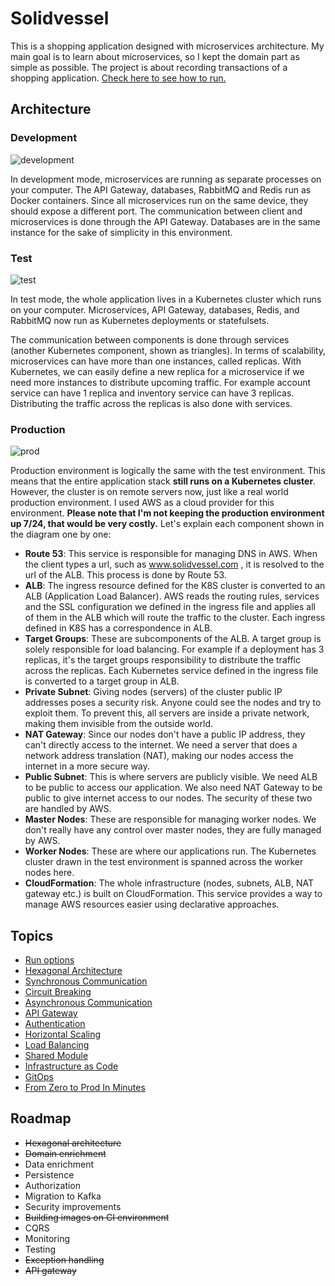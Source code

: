# Solidvessel

This is a shopping application designed with microservices architecture. My main goal is to learn about
microservices, so I kept the domain part as simple as possible. The project is about recording transactions of a shopping application.
<a href=".docs/run-options.md">Check here to see how to run.<a/>

## Architecture
### Development
![development](https://github.com/ahmsay/Solidvessel/assets/22731894/60f62c83-0388-4e3e-8103-b2bca60fd62f)

In development mode, microservices are running as separate processes on your computer. The API Gateway, databases,
RabbitMQ and Redis run
as Docker containers. Since all microservices run on the same device, they should expose a different port. The
communication between client
and microservices is done through the API Gateway. Databases are in the same instance for the sake of simplicity in this
environment.

### Test

![test](https://github.com/ahmsay/Solidvessel/assets/22731894/24dc7b65-b19d-4632-9c26-ec67064f2fc5)

In test mode, the whole application lives in a Kubernetes cluster which runs on your computer. Microservices, API
Gateway, databases, Redis, and RabbitMQ now
run as Kubernetes deployments or statefulsets.

The communication between components is done through services (another Kubernetes
component, shown as triangles). In terms of scalability, microservices can have more than one instances, called
replicas. With Kubernetes, we can easily define
a new replica for a microservice if we need more instances to distribute upcoming traffic. For example account service
can have 1 replica and inventory
service can have 3 replicas. Distributing the traffic across the replicas is also done with services.

### Production

![prod](https://github.com/ahmsay/Solidvessel/assets/22731894/988816f4-df39-4ed5-8a3b-d6acd8a69543)

Production environment is logically the same with the test environment. This means that the entire application stack
<b>still runs on a Kubernetes cluster</b>. However, the cluster is on remote servers now, just like a real world
production environment.
I used AWS as a cloud provider for this environment. <b>Please note that I'm not keeping the production environment up
7/24, that would be very costly.</b>
Let's explain each component shown in the diagram one by one:

- **Route 53**: This service is responsible for managing DNS in AWS. When the client types a url, such
  as www.solidvessel.com , it is resolved to the url of the ALB.
  This process is done by Route 53.
- **ALB**: The ingress resource defined for the K8S cluster is converted to an ALB (Application Load Balancer). AWS
  reads the routing rules, services and the SSL configuration we defined in the ingress file and applies all of them in
  the
  ALB which will route the traffic to the cluster. Each ingress defined in K8S has a correspondence in ALB.
- **Target Groups**: These are subcomponents of the ALB. A target group is solely responsible for load balancing. For
  example if a deployment has 3 replicas, it's the target groups responsibility to distribute
  the traffic across the replicas. Each Kubernetes service
  defined in the ingress file is converted to a target group in ALB.
- **Private Subnet**: Giving nodes (servers) of the cluster public IP addresses poses a security risk. Anyone could see
  the nodes and
  try to exploit them. To prevent this, all servers are inside a private network, making them invisible from the outside
  world.
- **NAT Gateway**: Since our nodes don't have a public IP address, they can't directly access to the internet. We need a
  server that does a network address translation (NAT), making our nodes access the internet in a more secure way.
- **Public Subnet**: This is where servers are publicly visible. We need ALB to be public to access our application. We
  also need NAT Gateway to be public to give internet access to our nodes. The security of these two are handled by AWS.
- **Master Nodes**: These are responsible for managing worker nodes. We don't really have any control over master nodes,
  they are fully managed by AWS.
- **Worker Nodes**: These are where our applications run. The Kubernetes cluster drawn in the test environment is
  spanned across
  the worker nodes here.
- **CloudFormation**: The whole infrastructure (nodes, subnets, ALB, NAT gateway etc.) is built on CloudFormation. This
  service
  provides a way to manage AWS resources easier using declarative approaches.

## Topics
- <a href=".docs/run-options.md">Run options<a/>
- <a href=".docs/hexagonal-architecture.md">Hexagonal Architecture<a/>
- <a href=".docs/syncronous-communication.md">Synchronous Communication<a/>
- <a href=".docs/circuit-breaking.md">Circuit Breaking<a/>
- <a href=".docs/asyncronous-communication.md">Asynchronous Communication<a/>
- <a href=".docs/api-gateway.md">API Gateway<a/>
- <a href=".docs/authentication.md">Authentication<a/>
- <a href=".docs/horizontal-scaling.md">Horizontal Scaling<a/>
- <a href=".docs/load-balancing.md">Load Balancing<a/>
- <a href=".docs/shared-module.md">Shared Module<a/>
- <a href=".docs/infrastructure-as-code.md">Infrastructure as Code<a/>
- <a href=".docs/gitops.md">GitOps<a/>
- <a href=".docs/zero-2-prod.md">From Zero to Prod In Minutes<a/>

## Roadmap
- ~~Hexagonal architecture~~
- ~~Domain enrichment~~
- Data enrichment
- Persistence
- Authorization
- Migration to Kafka
- Security improvements
- ~~Building images on CI environment~~
- CQRS
- Monitoring
- Testing
- ~~Exception handling~~
- ~~API gateway~~
